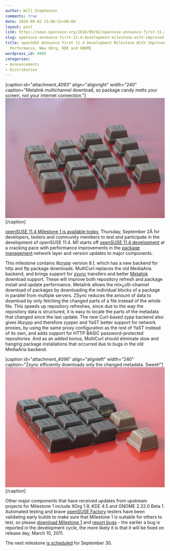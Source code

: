 ```yaml
---
author: Will Stephenson
comments: true
date: 2010-09-02 13:08:52+00:00
layout: post
link: https://news.opensuse.org/2010/09/02/opensuse-announce-first-11-4-development-milestone-with-improved-package-management-performance-new-xorg-kde-and-gnome/
slug: opensuse-announce-first-11-4-development-milestone-with-improved-package-management-performance-new-xorg-kde-and-gnome
title: openSUSE Announce First 11.4 Development Milestone With Improved Package Management
  Performance, New XOrg, KDE and GNOME
wordpress_id: 4085
categories:
- Announcements
- Distribution
---
```


[caption id="attachment_4093" align="alignright" width="240" caption="Metalink multichannel download, so package candy melts your screen, not your internet connection."][![Broken-up chocolate bars symbolising parallel download of packages](/wp-content/uploads/2010/09/2010-09-02_14-46-22.jpg)](/wp-content/uploads/2010/09/2010-09-02_14-46-22.jpg)[/caption]

[openSUSE 11.4 Milestone 1 is available today](http://software.opensuse.org/developer), Thursday, September 2Â for developers, testers and community members to test and participate in the development of openSUSE 11.4.  M1 starts off [openSUSE 11.4 development](http://en.opensuse.org/Portal:Factory) at a cracking pace with performance improvements in the [package management](http://en.opensuse.org/Portal:Libzypp) network layer and version updates to major components.

This milestone contains libzypp version 8.1, which has a new backend for http and ftp package downloads.  MultiCurl replaces the old MediaAria backend, and brings support for [zsync](http://zsync.moria.org.uk/) transfers and better [Metalink](http://en.wikipedia.org/wiki/Metalink) download support.  These will improve both repository refresh and package install and update performance.  Metalink allows the mï»¿ulti-channel download of packages by downloading the individual blocks of a package in parallel from multiple servers.  ZSync reduces the amount of data to download by only fetching the changed parts of a file instead of the whole file.  This speeds up repository refreshes, since due to the way the repository data is structured, it is easy to locate the parts of the metadata that changed since the last update.   The new Curl-based zypp backend also gives libzypp and therefore zypper and YaST better support for network proxies, by using the same proxy configuration as the rest of YaST instead of its own, and adds support for HTTP BASIC password-protected repositories.  And as an added bonus, MultiCurl should eliminate slow and hanging package installations that occurred due to bugs in the old MediaAria backend.

[caption id="attachment_4096" align="alignleft" width="240" caption="Zsync efficiently downloads only the changed metadata. Sweet!"][![Broken up chocolate bars symbolising partial download of repo metadata](/wp-content/uploads/2010/09/zsync_small.jpeg)](/wp-content/uploads/2010/09/zsync_small.jpeg)[/caption]

Other major components that have received updates from upstream projects for Milestone 1 include XOrg 1.9, KDE 4.5 and GNOME 2.32.0 Beta 1.  Automated testing and brave [openSUSE Factory](http://en.opensuse.org/Portal:Factory) testers have been validating early builds to make sure that Milestone 1 is suitable for others to test, so please [download Milestone 1](http://software.opensuse.org/developer) and [report bugs](http://bugzilla.novell.com) - the earlier a bug is reported in the development cycle, the more likely it is that it will be fixed on release day, March 10, 2011.

The next milestone [is scheduled](http://www.suse.de/~coolo/opensuse_11.4/) for September 30.
